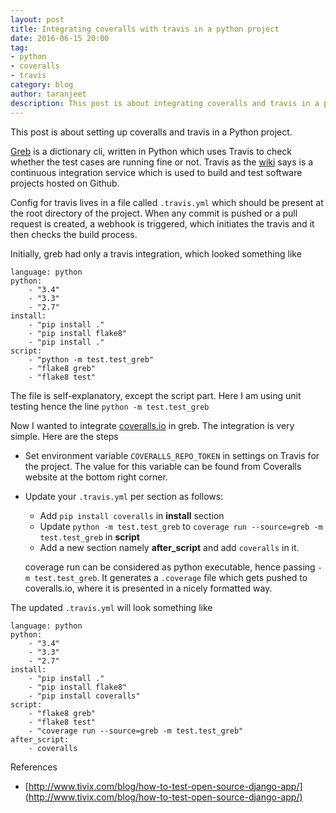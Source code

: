 ```yaml
---
layout: post
title: Integrating coveralls with travis in a python project
date: 2016-06-15 20:00
tag:
- python
- coveralls
- travis
category: blog
author: taranjeet
description: This post is about integrating coveralls and travis in a python project.
---
```


This post is about setting up coveralls and travis in a Python project.

[Greb](https://github.com/staranjeet/greb) is a dictionary cli, written in Python which uses Travis
to check whether the test cases are running fine or not. Travis as the [wiki](https://en.wikipedia.org/wiki/Travis_CI) says is a continuous
integration service which is used to build and test software projects hosted on Github.

Config for travis lives in a file called `.travis.yml` which should be present at the root directory
of the project. When any commit is pushed or a pull request is created, a webhook is triggered, which
initiates the travis and it then checks the build process.

Initially, greb had only a travis integration, which looked something like

```
language: python
python:
    - "3.4"
    - "3.3"
    - "2.7"
install:
    - "pip install ."
    - "pip install flake8"
    - "pip install ."
script:
    - "python -m test.test_greb"
    - "flake8 greb"
    - "flake8 test"
```

The file is self-explanatory, except the script part. Here I am using unit testing hence the line `python -m test.test_greb`

Now I wanted to integrate [coveralls.io](https://coveralls.io) in greb. The integration is very simple. Here are the steps

* Set environment variable `COVERALLS_REPO_TOKEN` in settings on Travis for the project. The value for this variable can be found from Coveralls website at the bottom right corner.

* Update your `.travis.yml` per section as follows:

  * Add `pip install coveralls` in __install__ section
  * Update `python -m test.test_greb` to  `coverage run --source=greb -m test.test_greb` in __script__
  * Add a new section namely __after_script__ and add `coveralls` in it.

  coverage run can be considered as python executable, hence passing `-m test.test_greb`. It generates
  a `.coverage` file which gets pushed to coveralls.io, where it is presented in a nicely formatted way.

The updated `.travis.yml` will look something like

```
language: python
python:
    - "3.4"
    - "3.3"
    - "2.7"
install:
    - "pip install ."
    - "pip install flake8"
    - "pip install coveralls"
script:
    - "flake8 greb"
    - "flake8 test"
    - "coverage run --source=greb -m test.test_greb"
after_script:
    - coveralls
```


References

* [http://www.tivix.com/blog/how-to-test-open-source-django-app/](http://www.tivix.com/blog/how-to-test-open-source-django-app/)
